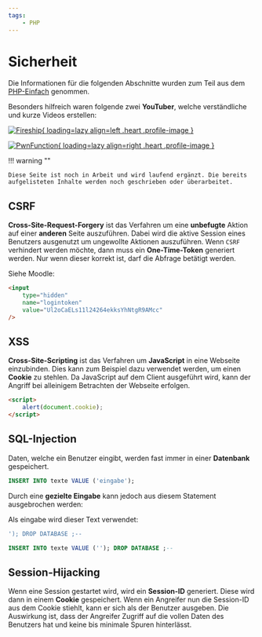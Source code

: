 ```yaml
---
tags:
    - PHP
---
```


# Sicherheit

Die Informationen für die folgenden Abschnitte wurden zum Teil aus dem [PHP-Einfach](https://www.php-einfach.de/experte/php-sicherheit) genommen.

Besonders hilfreich waren folgende zwei **YouTuber**, welche verständliche und kurze Videos erstellen:

[![Fireship](https://yt3.ggpht.com/ytc/AMLnZu80d66aj0mK3KEyMfpdGFyrVWdV5tfezE17IwRkhw=s48-c-k-c0x00ffffff-no-rj "Fireship"){ loading=lazy align=left .heart .profile-image }](https://www.youtube.com/c/Fireship)

[![PwnFunction](https://yt3.ggpht.com/ytc/AMLnZu8WJ3HyOFrxG6g7l8ebmKd2xjxLC-IShLdCcJj7Ew=s48-c-k-c0x00ffffff-no-rj "PwnFunction"){ loading=lazy align=right .heart .profile-image }](https://www.youtube.com/c/PwnFunction)

!!! warning ""

    Diese Seite ist noch in Arbeit und wird laufend ergänzt. Die bereits aufgelisteten Inhalte werden noch geschrieben oder überarbeitet.

## CSRF

**Cross-Site-Request-Forgery** ist das Verfahren um eine **unbefugte** Aktion auf einer **anderen** Seite auszuführen. Dabei wird die aktive Session eines Benutzers ausgenutzt um ungewollte Aktionen auszuführen. Wenn `CSRF` verhindert werden möchte, dann muss ein **One-Time-Token** generiert werden. Nur wenn dieser korrekt ist, darf die Abfrage betätigt werden.

Siehe Moodle:

```html
<input
	type="hidden"
	name="logintoken"
	value="Ul2oCaELs11l24264ekksYhNtgR9AMcc"
/>
```

## XSS

**Cross-Site-Scripting** ist das Verfahren um **JavaScript** in eine Webseite einzubinden. Dies kann zum Beispiel dazu verwendet werden, um einen **Cookie** zu stehlen. Da JavaScript auf dem Client ausgeführt wird, kann der Angriff bei alleinigem Betrachten der Webseite erfolgen.

```html
<script>
	alert(document.cookie);
</script>
```

## SQL-Injection

Daten, welche ein Benutzer eingibt, werden fast immer in einer **Datenbank** gespeichert.

```sql title="Normales SQL-Statement"
INSERT INTO texte VALUE ('eingabe');
```

Durch eine **gezielte Eingabe** kann jedoch aus diesem Statement ausgebrochen werden:

Als eingabe wird dieser Text verwendet:

```sql title="Gefährliche Eingabe"
'); DROP DATABASE ;--
```

```sql title="Ausgeführte Ausgabe"
INSERT INTO texte VALUE (''); DROP DATABASE ;--
```

## Session-Hijacking

Wenn eine Session gestartet wird, wird ein **Session-ID** generiert. Diese wird dann in einem **Cookie** gespeichert. Wenn ein Angreifer nun die Session-ID aus dem Cookie stiehlt, kann er sich als der Benutzer ausgeben. Die Auswirkung ist, dass der Angreifer Zugriff auf die vollen Daten des Benutzers hat und keine bis minimale Spuren hinterlässt.
